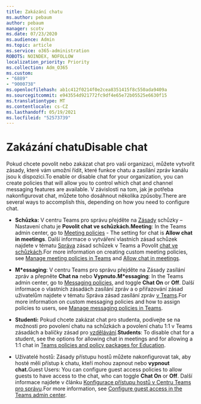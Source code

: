 ```yaml
---
title: Zakázání chatu
ms.author: pebaum
author: pebaum
manager: scotv
ms.date: 07/23/2020
ms.audience: Admin
ms.topic: article
ms.service: o365-administration
ROBOTS: NOINDEX, NOFOLLOW
localization_priority: Priority
ms.collection: Adm_O365
ms.custom:
- "6889"
- "9000738"
ms.openlocfilehash: ab1c412f0214f0e2cea8351415f8c550ada9409a
ms.sourcegitcommit: e943554d921772fc9df4e65e72b05525e6630f15
ms.translationtype: MT
ms.contentlocale: cs-CZ
ms.lasthandoff: 05/19/2021
ms.locfileid: "52573739"
---
```

# <a name="disable-chat"></a><span data-ttu-id="5368c-102">Zakázání chatu</span><span class="sxs-lookup"><span data-stu-id="5368c-102">Disable chat</span></span>

<span data-ttu-id="5368c-103">Pokud chcete povolit nebo zakázat chat pro vaši organizaci, můžete vytvořit zásady, které vám umožní řídit, které funkce chatu a zasílání zpráv kanálu jsou k dispozici.</span><span class="sxs-lookup"><span data-stu-id="5368c-103">To enable or disable chat for your organization, you can create policies that will allow you to control which chat and channel messaging features are available.</span></span> <span data-ttu-id="5368c-104">V závislosti na tom, jak je potřeba nakonfigurovat chat, můžete toho dosáhnout několika způsoby.</span><span class="sxs-lookup"><span data-stu-id="5368c-104">There are several ways to accomplish this, depending on how you need to configure chat.</span></span>

- <span data-ttu-id="5368c-105">**Schůzka:** V centru Teams pro správu přejděte na [Zásady](https://admin.teams.microsoft.com/) schůzky – Nastavení chatu je **Povolit chat ve schůzkách.**</span><span class="sxs-lookup"><span data-stu-id="5368c-105">**Meeting**: In the Teams admin center, go to [Meeting policies](https://admin.teams.microsoft.com/) - The setting for chat is **Allow chat in meetings**.</span></span> <span data-ttu-id="5368c-106">Další informace o vytváření vlastních zásad schůzek najdete v tématu [Správa](/microsoftteams/meeting-policies-in-teams) zásad schůzek v Teams a Povolit [chat ve schůzkách](/microsoftteams/meeting-policies-in-teams#allow-chat-in-meetings).</span><span class="sxs-lookup"><span data-stu-id="5368c-106">For more information on creating custom meeting policies, see [Manage meeting policies in Teams](/microsoftteams/meeting-policies-in-teams) and [Allow chat in meetings](/microsoftteams/meeting-policies-in-teams#allow-chat-in-meetings).</span></span>

- <span data-ttu-id="5368c-107">**M\*essaging**: V centru Teams pro správu [](https://admin.teams.microsoft.com/)přejděte na Zásady zasílání zpráv a přepněte **Chat na** nebo **Vypnuto.**</span><span class="sxs-lookup"><span data-stu-id="5368c-107">**M\*essaging**: In the Teams admin center, go to [Messaging policies](https://admin.teams.microsoft.com/), and toggle **Chat On** or **Off**.</span></span> <span data-ttu-id="5368c-108">Další informace o vlastních zásadách zasílání zpráv a o přiřazování zásad uživatelům najdete v tématu Správa zásad zasílání zpráv [v Teams](/microsoftteams/messaging-policies-in-teams).</span><span class="sxs-lookup"><span data-stu-id="5368c-108">For more information on custom messaging policies and how to assign policies to users, see [Manage messaging policies in Teams](/microsoftteams/messaging-policies-in-teams).</span></span>

- <span data-ttu-id="5368c-109">**Studenti:** Pokud chcete zakázat chat pro studenta, podívejte se na možnosti pro povolení chatu na schůzkách a povolení chatu 1:1 v Teams zásadách a balíčky zásad pro [vzdělávání](/microsoftteams/policy-packages-edu).</span><span class="sxs-lookup"><span data-stu-id="5368c-109">**Students**: To disable chat for a student, see the options for allowing chat in meetings and for allowing a 1:1 chat in [Teams policies and policy packages for Education](/microsoftteams/policy-packages-edu).</span></span>

- <span data-ttu-id="5368c-110">Uživatelé hostů: Zásady přístupu hostů můžete nakonfigurovat tak, aby hosté měli přístup k chatu, kteří mohou zapnout nebo **vypnout** **chat.**</span><span class="sxs-lookup"><span data-stu-id="5368c-110">Guest Users: You can configure guest access policies to allow guests to have access to the chat, who can toggle **Chat On** or **Off**.</span></span> <span data-ttu-id="5368c-111">Další informace najdete v článku [Konfigurace přístupu hostů v Centru Teams pro správu](/microsoftteams/set-up-guests#configure-guest-access-in-the-teams-admin-center).</span><span class="sxs-lookup"><span data-stu-id="5368c-111">For more information, see [Configure guest access in the Teams admin center](/microsoftteams/set-up-guests#configure-guest-access-in-the-teams-admin-center).</span></span>




